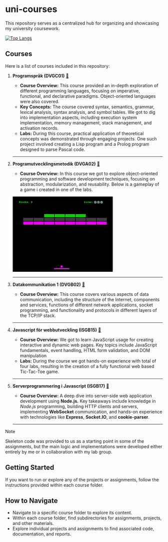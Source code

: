 # uni-courses
This repository serves as a centralized hub for organizing and showcasing my university coursework.

[![Top Langs](https://github-readme-stats.vercel.app/api/top-langs/?username=vvijk)](https://github.com/anuraghazra/github-readme-stats)

## Courses

Here is a list of courses included in this repository:

1. **Programspråk (DVGC01)** [🔗](https://github.com/vvijk/uni-courses/tree/main/DVGC01-programsprak)
   - **Course Overview:** This course provided an in-depth exploration of different programming languages, focusing on imperative, functional, and declarative paradigms. Object-oriented languages were also covered.
   - **Key Concepts:** The course covered syntax, semantics, grammar, lexical analysis, syntax analysis, and symbol tables. We got to dig into implementation aspects, including execution system implementation, memory management, stack management, and activation records.
   - **Labs:** During this course, practical application of theoretical concepts was demonstrated through engaging projects. One such project involved creating a Lisp program and a Prolog program designed to parse Pascal code.
  
   ---
      
2. **Programutvecklingsmetodik (DVGA02)** [🔗](https://github.com/vvijk/uni-courses/tree/main/DVGA02)
   - **Course Overview:** In this course we got to explore object-oriented programming and software development techniques, focusing on abstraction, modularization, and reusability. Below is a gameplay of a game i created in one of the labs.
  
   ![Gameplay](https://github.com/vvijk/uni-courses/blob/main/DVGA02/img/gameplay-smaller.gif)

   ---

3. **Datakommunikation 1 (DVGB02)** [🔗](https://github.com/vvijk/uni-courses/tree/main/DVGB02)
   - **Course Overview:** This course covers various aspects of data communication, including the structure of the Internet, components and services, functions of different network applications, socket programming, and functionality and protocols in different layers of the TCP/IP stack.

   ---
        
4. **Javascript för webbutveckling (ISGB15)** [🔗](https://github.com/vvijk/uni-courses/tree/main/ISGB15)
   - **Course Overview:** We got to learn JavaScript usage for creating interactive and dynamic web pages. Key topics include JavaScript fundamentals, event handling, HTML form validation, and DOM manipulation
   - **Labs:** During the course we got hands-on experience with total of four labs, resulting in the creation of a fully functional web based Tic-Tac-Toe game.
   
   ---
   
5. **Serverprogrammering i Javascript (ISGB17)** [🔗](https://github.com/vvijk/uni-courses/tree/main/ISGB17)
   - **Course Overview:** A deep dive into server-side web application development using **Node.js.** Key takeaways include knowledge in *Node.js* programming, building HTTP clients and servers, implementing **WebSocket** communication, and hands-on experience with technologies like **Express**, **Socket.IO**, and **cookie-parser**.

   ---

> [!NOTE]
> Skeleton code was provided to us as a starting point in some of the assignments, but the main logic and implementations were developed either entirely by me or in collaboration with my lab group.

## Getting Started

If you want to run or explore any of the projects or assignments, follow the instructions provided within each course folder.

## How to Navigate

- Navigate to a specific course folder to explore its content.
- Within each course folder, find subdirectories for assignments, projects, and other materials.
- Explore individual projects and assignments to find associated code, documentation, and reports.

